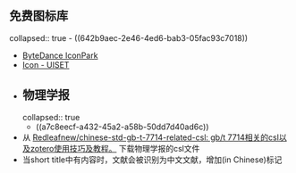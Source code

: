 ## 免费图标库
collapsed:: true
	- ((642b9aec-2e46-4ed6-bab3-05fac93c7018))
- [ByteDance IconPark](https://iconpark.oceanengine.com/official)
- [Icon - UISET](https://www.uiset.com/icon)
- ## 物理学报
  collapsed:: true
	- ((a7c8eecf-a432-45a2-a58b-50dd7d40ad6c))
- 从 [Redleafnew/chinese-std-gb-t-7714-related-csl: gb/t 7714相关的csl以及zotero使用技巧及教程。](https://github.Com/redleafnew/chinese-std-gb-t-7714-related-csl#104acta-physica-sinicacsl) 下载物理学报的csl文件
- 当short title中有内容时，文献会被识别为中文文献，增加(in Chinese)标记